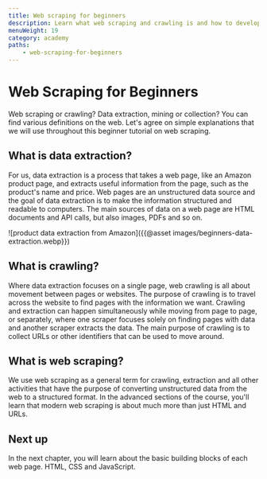 ```yaml
---
title: Web scraping for beginners
description: Learn what web scraping and crawling is and how to develop your own simple scraper.
menuWeight: 19
category: academy
paths:
    - web-scraping-for-beginners
---
```


# [](#web-scraping-for-beginners) Web Scraping for Beginners

Web scraping or crawling? Data extraction, mining or collection? You can find various definitions on the web. Let's agree on simple explanations that we will use throughout this beginner tutorial on web scraping.

## [](#data-extraction) What is data extraction?

For us, data extraction is a process that takes a web page, like an Amazon product page, and extracts useful information from the page, such as the product's name and price. Web pages are an unstructured data source and the goal of data extraction is to make the information structured and readable to computers. The main sources of data on a web page are HTML documents and API calls, but also images, PDFs and so on.

![product data extraction from Amazon]({{@asset images/beginners-data-extraction.webp}})

## [](#crawling) What is crawling?

Where data extraction focuses on a single page, web crawling is all about movement between pages or websites. The purpose of crawling is to travel across the website to find pages with the information we want. Crawling and extraction can happen simultaneously while moving from page to page, or separately, where one scraper focuses solely on finding pages with data and another scraper extracts the data. The main purpose of crawling is to collect URLs or other identifiers that can be used to move around.

<!-- TODO: An illustration of moving between pages -->

## [](#web-scraping)What is web scraping?

We use web scraping as a general term for crawling, extraction and all other activities that have the purpose of converting unstructured data from the web to a structured format. In the advanced sections of the course, you'll learn that modern web scraping is about much more than just HTML and URLs.

<!-- TODO: An illustration of moving between pages and extracting data -->

## [](#next) Next up

In the next chapter, you will learn about the basic building blocks of each web page. HTML, CSS and JavaScript.
